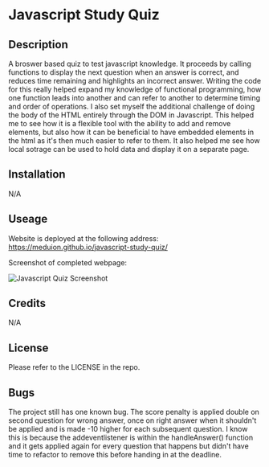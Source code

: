 # Javascript Study Quiz

## Description

A broswer based quiz to test javascript knowledge. It proceeds by calling functions to display the next question when an answer is correct, and reduces time remaining and highlights an incorrect answer. Writing the code for this really helped expand my knowledge of functional programming, how one function leads into another and can refer to another to determine timing and order of operations. I also set myself the additional challenge of doing the body of the HTML entirely through the DOM in Javascript. This helped me to see how it is a flexible tool with the ability to add and remove elements, but also how it can be beneficial to have embedded elements in the html as it's then much easier to refer to them. It also helped me see how local sotrage can be used to hold data and display it on a separate page.

## Installation

N/A

## Useage

Website is deployed at the following address: https://meduion.github.io/javascript-study-quiz/

Screenshot of completed webpage:

![Javascript Quiz Screenshot](/assets/images/enigma-machine.jpeg)

## Credits
  
N/A
  
## License
  
Please refer to the LICENSE in the repo.

## Bugs

The project still has one known bug. The score penalty is applied double on second question for wrong answer, once on right answer when it shouldn't be applied and is made -10 higher for each subsequent question. I know this is because the addeventlistener is within the handleAnswer() function and it gets applied again for every question that happens but didn't have time to refactor to remove this before handing in at the deadline.
